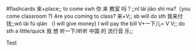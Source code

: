 #flashcards
来+place;; to come swh
你 来 教室 吗？;;nǐ lái jiào shì ma?（you come classroom ?) Are you coming to class?
来+V;; sb will do sth
我来付钱;;wǒ lái fù qián （I will give money) I will pay the bill
V+一下儿= V V;; do sth a little/quick
我 想 听一下/听听 中国 的 流行音 乐;;

Test
